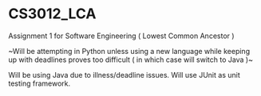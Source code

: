 # CS3012_LCA
Assignment 1 for Software Engineering ( Lowest Common Ancestor )

~Will be attempting in Python unless using a new language while keeping up with deadlines proves too difficult ( in which case will switch to Java )~

 Will be using Java due to illness/deadline issues.
 Will use JUnit as unit testing framework.
